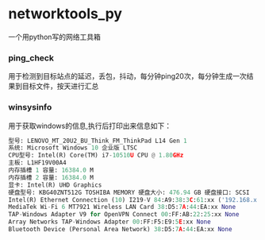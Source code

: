 # networktools_py
一个用python写的网络工具箱
### ping_check
用于检测到目标站点的延迟，丢包，抖动，每分钟ping20次，每分钟生成一次结果到目标文件，按天进行汇总
### winsysinfo
用于获取windows的信息,执行后打印出来信息如下：
```python
型号: LENOVO_MT_20U2_BU_Think_FM_ThinkPad L14 Gen 1
系统: Microsoft Windows 10 企业版 LTSC
CPU型号: Intel(R) Core(TM) i7-10510U CPU @ 1.80GHz
主板: L1HF19V00A4
内存插槽 1 容量: 16384.0 M
内存插槽 2 容量: 16384.0 M
显卡: Intel(R) UHD Graphics
硬盘型号: KBG40ZNT512G TOSHIBA MEMORY 硬盘大小: 476.94 GB 硬盘接口: SCSI
Intel(R) Ethernet Connection (10) I219-V 84:A9:38:3C:61:xx ('192.168.x.x', 'fe80::a362:6010:2804:7a6f')
MediaTek Wi-Fi 6 MT7921 Wireless LAN Card 38:D5:7A:44:EA:xx None
TAP-Windows Adapter V9 for OpenVPN Connect 00:FF:AB:22:25:xx None
Array Networks TAP-Windows Adapter 00:FF:F5:E9:5E:xx None
Bluetooth Device (Personal Area Network) 38:D5:7A:44:EA:xx None
```
